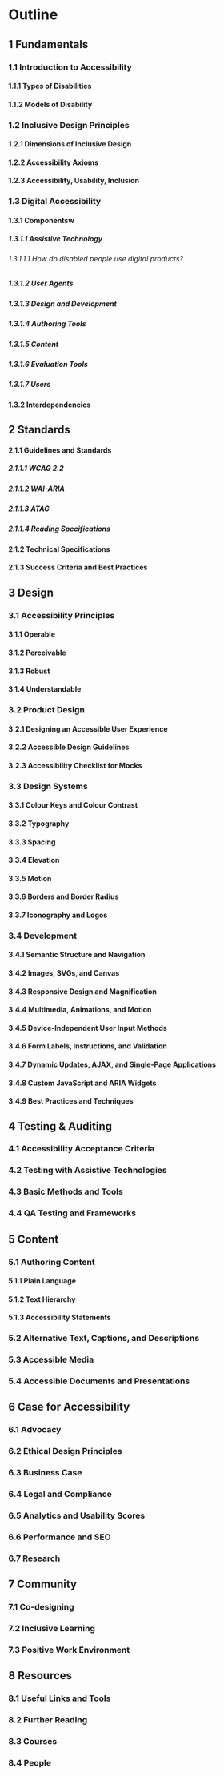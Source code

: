 # Outline

## 1 Fundamentals
### 1.1 Introduction to Accessibility
#### 1.1.1 Types of Disabilities
#### 1.1.2 Models of Disability
### 1.2 Inclusive Design Principles
#### 1.2.1 Dimensions of Inclusive Design
#### 1.2.2 Accessibility Axioms
#### 1.2.3 Accessibility, Usability, Inclusion
### 1.3 Digital Accessibility
#### 1.3.1 Componentsw
##### 1.3.1.1 Assistive Technology
###### 1.3.1.1.1 How do disabled people use digital products?
##### 1.3.1.2 User Agents
##### 1.3.1.3 Design and Development
##### 1.3.1.4 Authoring Tools
##### 1.3.1.5 Content
##### 1.3.1.6 Evaluation Tools
##### 1.3.1.7 Users
#### 1.3.2 Interdependencies
## 2 Standards
#### 2.1.1 Guidelines and Standards
##### 2.1.1.1 WCAG 2.2
##### 2.1.1.2 WAI-ARIA
##### 2.1.1.3 ATAG
##### 2.1.1.4 Reading Specifications
#### 2.1.2 Technical Specifications
#### 2.1.3 Success Criteria and Best Practices
## 3 Design
### 3.1 Accessibility Principles
#### 3.1.1 Operable
#### 3.1.2 Perceivable
#### 3.1.3 Robust
#### 3.1.4 Understandable
### 3.2 Product Design
#### 3.2.1 Designing an Accessible User Experience
#### 3.2.2 Accessible Design Guidelines
#### 3.2.3 Accessibility Checklist for Mocks
### 3.3 Design Systems
#### 3.3.1 Colour Keys and Colour Contrast
#### 3.3.2 Typography
#### 3.3.3 Spacing
#### 3.3.4 Elevation
#### 3.3.5 Motion
#### 3.3.6 Borders and Border Radius
#### 3.3.7 Iconography and Logos
### 3.4 Development
#### 3.4.1 Semantic Structure and Navigation
#### 3.4.2 Images, SVGs, and Canvas
#### 3.4.3 Responsive Design and Magnification
#### 3.4.4 Multimedia, Animations, and Motion
#### 3.4.5 Device-Independent User Input Methods
#### 3.4.6 Form Labels, Instructions, and Validation
#### 3.4.7 Dynamic Updates, AJAX, and Single-Page Applications
#### 3.4.8 Custom JavaScript and ARIA Widgets
#### 3.4.9 Best Practices and Techniques
## 4 Testing & Auditing
### 4.1 Accessibility Acceptance Criteria
### 4.2 Testing with Assistive Technologies
### 4.3 Basic Methods and Tools
### 4.4 QA Testing and Frameworks
## 5 Content
### 5.1 Authoring Content
#### 5.1.1 Plain Language
#### 5.1.2 Text Hierarchy
#### 5.1.3 Accessibility Statements
### 5.2 Alternative Text, Captions, and Descriptions
### 5.3 Accessible Media
### 5.4 Accessible Documents and Presentations
## 6 Case for Accessibility
### 6.1 Advocacy
### 6.2 Ethical Design Principles
### 6.3 Business Case
### 6.4 Legal and Compliance
### 6.5 Analytics and Usability Scores
### 6.6 Performance and SEO
### 6.7 Research
## 7 Community
### 7.1 Co-designing
### 7.2 Inclusive Learning
### 7.3 Positive Work Environment
## 8 Resources
### 8.1 Useful Links and Tools
### 8.2 Further Reading
### 8.3 Courses
### 8.4 People
